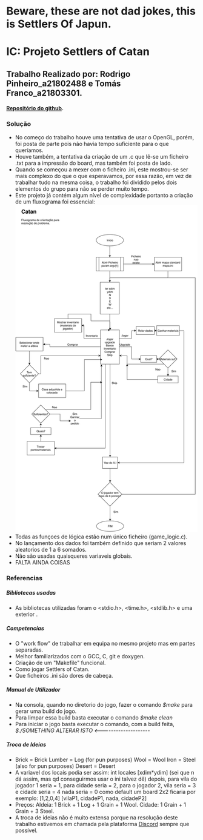 # Beware, these are not dad jokes, this is Settlers Of Japun.


# **IC: Projeto Settlers of Catan**
## Trabalho Realizado por: Rodrigo Pinheiro_a21802488 e Tomás Franco_a21803301.
#### [Repositório do github](https://github.com/ThomasFranque/IC_SettlersOfJapun).
### Solução
  + No começo do trabalho houve uma tentativa de usar o OpenGL, porém, foi posta de parte pois não havia tempo suficiente para o que queríamos.
  + Houve também, a tentativa da criação de um .c que lê-se um ficheiro .txt para a impressão do board, mas também foi posta de lado.
  + Quando se começou a mexer com o ficheiro .ini, este mostrou-se ser mais complexo do que o que esperavamos, por essa razão, em vez de trabalhar tudo na mesma coisa, o trabalho foi dividido pelos dois elementos do grupo para não se perder muito tempo.
  + Este projeto já contém algum nível de complexidade portanto a criação de um fluxograma foi essencial:
  ![fluxograma](Catan_Fluxograma.png)
  + Todas as funçoes de lógica estão num único ficheiro (game_logic.c).
  + No lançamento dos dados foi também definido que seriam 2 valores aleatorios de 1 a 6 somados.
  + Não são usadas quaisqueres variaveis globais.
  + FALTA AINDA COISAS
### Referencias
##### Bibliotecas usadas
+ As bibliotecas utilizadas foram o <stdio.h>, <time.h>, <stdlib.h> e uma exterior [<ini>](https://github.com/rxi/ini).
##### Competencias
+ O "work flow" de trabalhar em equipa no mesmo projeto mas em partes separadas.
+ Melhor familiarizados com o GCC, C, git e doxygen.
+ Criação de um "Makefile" funcional.
+ Como jogar Settlers of Catan.
+ Que ficheiros .ini são dores de cabeça.
##### Manual de Utilizador
+ Na consola, quando no diretorio do jogo, fazer o comando _$make_ para gerar uma build do jogo.
+ Para limpar essa build basta executar o comando _$make clean_
+ Para iniciar o jogo basta executar o comando, com a build feita, _$./SOMETHING ALTERAR ISTO <--------------------_
##### Troca de Ideias
+ Brick = Brick
  Lumber = Log (for pun purposes)
  Wool = Wool
  Iron = Steel (also for pun purposes)
  Desert = Desert
+ A variavel dos locais podia ser assim:
  int locales [xdim*ydim] (sei que n dá assim, mas qd conseguirmos usar o ini talvez dê)
  depois, para vila do jogador 1 seria = 1, para cidade seria = 2, para o jogador 2, vila seria = 3 e cidade seria = 4
  nada seria = 0 como default
  um board 2x2 ficaria por exemplo:
    [1,2,0,4]
    [vilaP1, cidadeP1, nada, cidadeP2]
+ Preços:
  Aldeia: 1 Brick + 1 Log + 1 Grain + 1 Wool.
  Cidade: 1 Grain + 1 Grain + 3 Steel.
+ A troca de ideias não é muito extensa porque na resolução deste trabalho estivemos em chamada pela plataforma [Discord](https://discordapp.com) sempre que possível.
